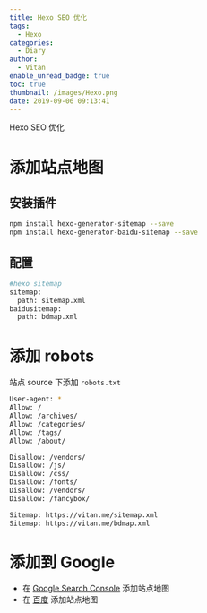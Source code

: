 ```yaml
---
title: Hexo SEO 优化
tags:
  - Hexo 
categories:
  - Diary
author:
  - Vitan
enable_unread_badge: true
toc: true
thumbnail: /images/Hexo.png
date: 2019-09-06 09:13:41
---
```

Hexo SEO 优化
<!--more-->

# 添加站点地图
## 安装插件
```bash
npm install hexo-generator-sitemap --save
npm install hexo-generator-baidu-sitemap --save
```

## 配置
```bash _config.yml
#hexo sitemap
sitemap:
  path: sitemap.xml
baidusitemap:
  path: bdmap.xml
```

# 添加 robots
站点 source 下添加 `robots.txt`
```bash robots.txt
User-agent: *
Allow: /
Allow: /archives/
Allow: /categories/
Allow: /tags/
Allow: /about/

Disallow: /vendors/
Disallow: /js/
Disallow: /css/
Disallow: /fonts/
Disallow: /vendors/
Disallow: /fancybox/

Sitemap: https://vitan.me/sitemap.xml
Sitemap: https://vitan.me/bdmap.xml
```

# 添加到 Google
- 在 [Google Search Console](https://search.google.com/search-console) 添加站点地图
- 在 [百度](https://ziyuan.baidu.com/linksubmit/index) 添加站点地图